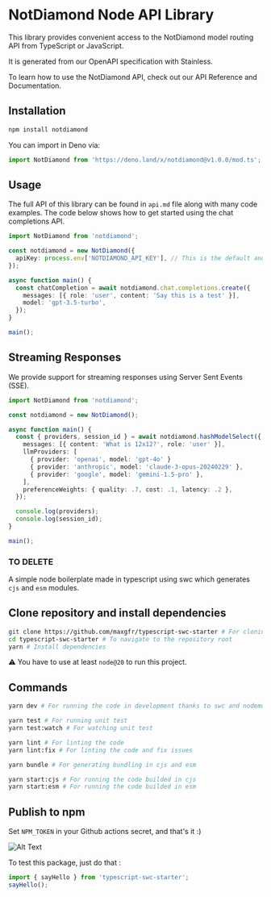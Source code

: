 # NotDiamond Node API Library

This library provides convenient access to the NotDiamond model routing API from TypeScript or JavaScript.

It is generated from our OpenAPI specification with Stainless.

To learn how to use the NotDiamond API, check out our API Reference and Documentation.

## Installation

```sh
npm install notdiamond
```

You can import in Deno via:

```ts
import NotDiamond from 'https://deno.land/x/notdiamond@v1.0.0/mod.ts';
```

## Usage

The full API of this library can be found in `api.md` file along with many code examples. The code below shows how to get started using the chat completions API.

```ts
import NotDiamond from 'notdiamond';

const notdiamond = new NotDiamond({
  apiKey: process.env['NOTDIAMOND_API_KEY'], // This is the default and can be omitted
});

async function main() {
  const chatCompletion = await notdiamond.chat.completions.create({
    messages: [{ role: 'user', content: 'Say this is a test' }],
    model: 'gpt-3.5-turbo',
  });
}

main();
```

## Streaming Responses

We provide support for streaming responses using Server Sent Events (SSE).

```ts
import NotDiamond from 'notdiamond';

const notdiamond = new NotDiamond();

async function main() {
  const { providers, session_id } = await notdiamond.hashModelSelect({
    messages: [{ content: 'What is 12x12?', role: 'user' }],
    llmProviders: [
      { provider: 'openai', model: 'gpt-4o' }
      { provider: 'anthropic', model: 'claude-3-opus-20240229' },
      { provider: 'google', model: 'gemini-1.5-pro' },
    ],
    preferenceWeights: { quality: .7, cost: .1, latency: .2 },
  });

  console.log(providers);
  console.log(session_id);
}

main();
```

### TO DELETE

A simple node boilerplate made in typescript using swc which generates `cjs` and `esm` modules.

## Clone repository and install dependencies

```sh
git clone https://github.com/maxgfr/typescript-swc-starter # For cloning the repository
cd typescript-swc-starter # To navigate to the repository root
yarn # Install dependencies
```

:warning: You have to use at least `node@20` to run this project.

## Commands

```sh
yarn dev # For running the code in development thanks to swc and nodemon

yarn test # For running unit test
yarn test:watch # For watching unit test

yarn lint # For linting the code
yarn lint:fix # For linting the code and fix issues

yarn bundle # For generating bundling in cjs and esm

yarn start:cjs # For running the code builded in cjs
yarn start:esm # For running the code builded in esm
```

## Publish to npm

Set `NPM_TOKEN` in your Github actions secret, and that's it :)

![Alt Text](https://raw.githubusercontent.com/maxgfr/typescript-swc-starter/main/.github/assets/token.png)

To test this package, just do that :

```ts
import { sayHello } from 'typescript-swc-starter';
sayHello();
```
